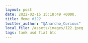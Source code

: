 ```yaml
---
layout: post
date: 2022-02-15 15:18:49 +0000.
title: Meme #122
twitter_author: "@Anarcho_Curious"
local_file: /assets/images/122.jpeg
tags: tank usd fiat btc
---
```

